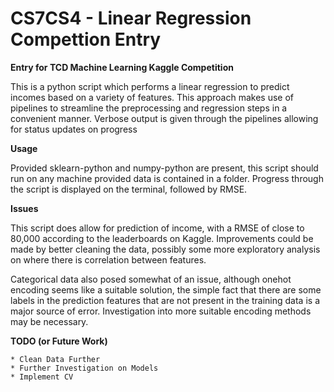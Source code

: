 CS7CS4 - Linear Regression Compettion Entry
===========================================

**Entry for TCD Machine Learning Kaggle Competition**

This is a python script which performs a linear regression to predict incomes based on a variety of features. This approach makes use of pipelines to streamline the preprocessing and regression steps in a convenient manner. Verbose output is given through the pipelines allowing for status updates on progress

**Usage**

Provided sklearn-python and numpy-python are present, this script should run on any machine provided data is contained in a folder. Progress through the script is displayed on the terminal, followed by RMSE.

**Issues**

This script does allow for prediction of income, with a RMSE of close to 80,000 according to the leaderboards on Kaggle. Improvements could be made by better cleaning the data, possibly some more exploratory analysis on where there is correlation between features. 

Categorical data also posed somewhat of an issue, although onehot encoding seems like a suitable solution, the simple fact that there are some labels in the prediction features that are not present in the training data is a major source of error. Investigation into more suitable encoding methods may be necessary.

**TODO (or Future Work)**
    
    * Clean Data Further
    * Further Investigation on Models
    * Implement CV
